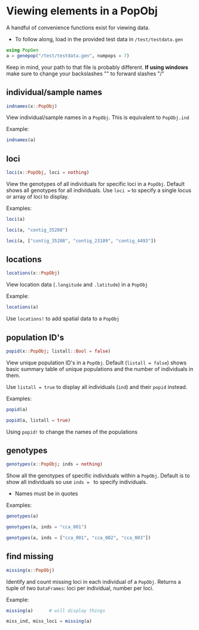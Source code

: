 # Viewing elements in a PopObj

A handful of convenience functions exist for viewing data. 

- To follow along, load in the provided test data in `/test/testdata.gen`

```julia
using PopGen
a = genepop("/test/testdata.gen", numpops = 7)
```

Keep in mind, your path to that file is probably different. **If using windows** make sure to change your backslashes "\" to forward slashes "/" 



## individual/sample names

```julia
indnames(x::PopObj)
```

View individual/sample names in a `PopObj`. This is equivalent to `PopObj.ind`

Example:

```julia
indnames(a)
```



## loci

```julia
loci(x::PopObj, loci = nothing)
```

View the genotypes of all individuals for specific loci in a `PopObj`.
Default shows all genotypes for all individuals. Use `loci =` to specify a single
locus or array of loci to display.

Examples:

```julia
loci(a)

loci(a, "contig_35208")

loci(a, ["contig_35208", "contig_23109", "contig_4493"])
```



## locations

```julia
locations(x::PopObj)
```

View location data (`.longitude` and `.latitude`) in a `PopObj`

Example:

```julia
locations(a)
```

Use `locations!` to add spatial data to a `PopObj`



## population ID's

```julia
popid(x::PopObj; listall::Bool = false)
```

View unique population ID's in a `PopObj`. Default (`listall = false`) shows basic summary table of unique populations and the number of individuals in them.  

Use `listall = true` to display all individuals (`ind`) and their `popid` instead.

Examples:

```julia
popid(a)

popid(a, listall = true)
```

Using `popid!` to change the names of the populations



## genotypes

```julia
genotypes(x::PopObj; inds = nothing)
```

Show all the genotypes of specific individuals within a `PopObj`.  Default is to show all individuals so use `inds = ` to specify individuals.

- Names must be in quotes

Examples:

```julia
genotypes(a)

genotypes(a, inds = "cca_001")

genotypes(a, inds = ["cca_001", "cca_002", "cca_003"])
```





## find missing

```julia
missing(x::PopObj)
```



Identify and count missing loci in each individual of a `PopObj`. Returns a tuple of two 
`DataFrames`: loci per individual, number per loci.

Example:

```julia
missing(a)		# will display things

miss_ind, miss_loci = missing(a)
```

